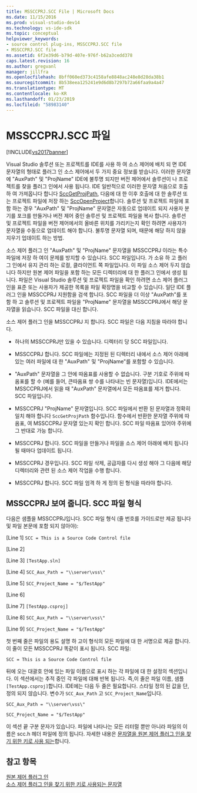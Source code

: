 ```yaml
---
title: MSSCCPRJ.SCC File | Microsoft Docs
ms.date: 11/15/2016
ms.prod: visual-studio-dev14
ms.technology: vs-ide-sdk
ms.topic: conceptual
helpviewer_keywords:
- source control plug-ins, MSSCCPRJ.SCC file
- MSSCCPRJ.SCC file
ms.assetid: 6f2e39d6-b79d-407e-976f-b62a3cedd378
caps.latest.revision: 16
ms.author: gregvanl
manager: jillfra
ms.openlocfilehash: 8bff060ed373c4158afe8848ac248e8d28da38b1
ms.sourcegitcommit: 8b538eea125241e9d6d8b7297b72a66faa9a4a47
ms.translationtype: MT
ms.contentlocale: ko-KR
ms.lasthandoff: 01/23/2019
ms.locfileid: "58983140"
---
```

# <a name="mssccprjscc-file"></a>MSSCCPRJ.SCC 파일
[!INCLUDE[vs2017banner](../includes/vs2017banner.md)]

Visual Studio 솔루션 또는 프로젝트를 IDE를 사용 하 여 소스 제어에 배치 되 면 IDE 문자열의 형태로 플러그 인 소스 제어에서 두 가지 중요 정보를 받습니다. 이러한 문자열에 "AuxPath" 및 "ProjName" IDE에 불투명 되지만 버전 제어에서 솔루션이 나 프로젝트를 찾을 플러그 인에서 사용 됩니다. IDE 일반적으로 이러한 문자열 처음으로 호출 하 여 가져옵니다 합니다 [SccGetProjPath](../extensibility/sccgetprojpath-function.md), 다음에 대 한 이후 호출에 대 한 솔루션 또는 프로젝트 파일에 저장 하는 [SccOpenProject](../extensibility/sccopenproject-function.md)합니다. 솔루션 및 프로젝트 파일에 포함 하는 경우 "AuxPath" 및 "ProjName" 문자열은 자동으로 업데이트 되지 사용자 분기를 포크를 만들거나 버전 제어 중인 솔루션 및 프로젝트 파일을 복사 합니다. 솔루션 및 프로젝트 파일을 버전 제어에서의 올바른 위치를 가리키는지 확인 하려면 사용자가 문자열을 수동으로 업데이트 해야 합니다. 불투명 문자열 되며, 때문에 해당 하지 않을 지우기 업데이트 하는 방법.  
  
 소스 제어 플러그 인 "AuxPath" 및 "ProjName" 문자열을 MSSCCPRJ 이라는 특수 파일에 저장 하 여이 문제를 방지할 수 있습니다. SCC 파일입니다. 가 소유 하 고 플러그 인에서 유지 관리 하는 로컬, 클라이언트 쪽 파일입니다. 이 파일 소스 제어 두지 않습니다 하지만 원본 제어 파일을 포함 하는 모든 디렉터리에 대 한 플러그 인에서 생성 됩니다. 파일은 Visual Studio 솔루션 및 프로젝트 파일을 확인 하려면 소스 제어 플러그 인을 표준 또는 사용자가 제공한 목록을 파일 확장명을 비교할 수 있습니다. 일단 IDE 플러그 인을 MSSCCPRJ 지원함을 검색 합니다. SCC 파일을 더 이상 "AuxPath"를 포함 하 고 솔루션 및 프로젝트 파일을 "ProjName" 문자열을 MSSCCPRJ에서 해당 문자열을 읽습니다. SCC 파일을 대신 합니다.  
  
 소스 제어 플러그 인을 MSSCCPRJ 지 합니다. SCC 파일은 다음 지침을 따라야 합니다.  
  
-   하나의 MSSCCPRJ만 있을 수 있습니다. 디렉터리 당 SCC 파일입니다.  
  
-   MSSCCPRJ 합니다. SCC 파일에는 지정된 된 디렉터리 내에서 소스 제어 아래에 있는 여러 파일에 대 한 "AuxPath" 및 "ProjName"를 포함할 수 있습니다.  
  
-   "AuxPath" 문자열을 그 안에 따옴표를 사용할 수 없습니다. 구분 기호로 주위에 따옴표를 할 수 (예를 들어, 큰따옴표 쌍 수를 나타내는 빈 문자열)입니다. IDE에서는 MSSCCPRJ에서 읽을 때 "AuxPath" 문자열에서 모든 따옴표를 제거 합니다. SCC 파일입니다.  
  
-   MSSCCPRJ "ProjName" 문자열입니다. SCC 파일에서 반환 된 문자열과 정확히 일치 해야 합니다 `SccGetProjPath` 함수입니다. 함수에서 반환한 문자열 주위에 따옴표, 여 MSSCCPRJ 문자열 있는지 확인 합니다. SCC 파일 따옴표 있어야 주위에 그 반대로 가능 합니다.  
  
-   MSSCCPRJ 합니다. SCC 파일을 만들거나 파일을 소스 제어 아래에 배치 됩니다 될 때마다 업데이트 됩니다.  
  
-   MSSCCPRJ 경우입니다. SCC 파일 삭제, 공급자를 다시 생성 해야 그 다음에 해당 디렉터리와 관련 된 소스 제어 작업을 수행 합니다.  
  
-   MSSCCPRJ 합니다. SCC 파일 엄격 하 게 정의 된 형식을 따라야 합니다.  
  
## <a name="an-illustration-of-the-mssccprjscc-file-format"></a>MSSCCPRJ 보여 줍니다. SCC 파일 형식  
 다음은 샘플을 MSSCCPRJ입니다. SCC 파일 형식 (줄 번호를 가이드로만 제공 됩니다 및 파일 본문에 포함 되지 않아야):  
  
 [Line 1] `SCC = This is a Source Code Control file`  
  
 [Line 2]  
  
 [Line 3] `[TestApp.sln]`  
  
 [Line 4] `SCC_Aux_Path = "\\server\vss\"`  
  
 [Line 5] `SCC_Project_Name = "$/TestApp"`  
  
 [Line 6]  
  
 [Line 7] `[TestApp.csproj]`  
  
 [Line 8] `SCC_Aux_Path = "\\server\vss\"`  
  
 [Line 9] `SCC_Project_Name = "$/TestApp"`  
  
 첫 번째 줄은 파일의 용도 설명 하 고이 형식의 모든 파일에 대 한 서명으로 제공 합니다. 이 줄이 모든 MSSCCPRJ 똑같이 표시 됩니다. SCC 파일:  
  
 `SCC = This is a Source Code Control file`  
  
 뒤에 오는 대괄호 안에 있는 파일 이름으로 표시 하는 각 파일에 대 한 설정의 섹션입니다. 이 섹션에서는 추적 중인 각 파일에 대해 반복 됩니다. 즉,이 줄은 파일 이름, 샘플 `[TestApp.csproj]`합니다. IDE에는 다음 두 줄은 필요합니다. 스타일 정의 된 값을 단, 정의 되지 않습니다. 변수가 `SCC_Aux_Path` 고 `SCC_Project_Name`입니다.  
  
 `SCC_Aux_Path = "\\server\vss\"`  
  
 `SCC_Project_Name = "$/TestApp"`  
  
 이 섹션 끝 구분 문자가 있습니다. 파일에 나타나는 모든 리터럴 뿐만 아니라 파일의 이름은 scc.h 헤더 파일에 정의 됩니다. 자세한 내용은 [문자열을 원본 제어 플러그 인을 찾기 위한 키로 사용 되는](../extensibility/strings-used-as-keys-for-finding-a-source-control-plug-in.md)합니다.  
  
## <a name="see-also"></a>참고 항목  
 [원본 제어 플러그 인](../extensibility/source-control-plug-ins.md)   
 [소스 제어 플러그 인을 찾기 위한 키로 사용되는 문자열](../extensibility/strings-used-as-keys-for-finding-a-source-control-plug-in.md)
